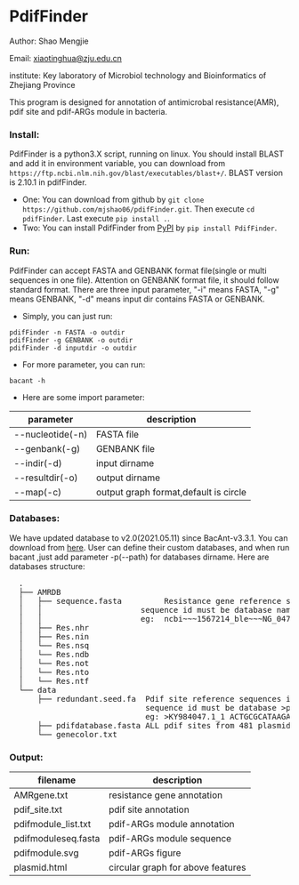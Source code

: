 # PdifFinder
Author:     Shao Mengjie

Email:      xiaotinghua@zju.edu.cn

institute:  Key laboratory of Microbiol technology and Bioinformatics of Zhejiang Province

This program is designed for annotation of antimicrobal resistance(AMR), pdif site and pdif-ARGs module in bacteria.

### Install:
PdifFinder is a python3.X script, running on linux. 
You should install BLAST and add it in environment variable, you can download from `https://ftp.ncbi.nlm.nih.gov/blast/executables/blast+/`. BLAST version is 2.10.1 in pdifFinder.

* One:
  You can download from github by `git clone https://github.com/mjshao06/pdifFinder.git`. Then execute `cd pdifFinder`. Last execute `pip install .`.
* Two:
  You can install PdifFinder from [PyPI](https://pypi.org/project/PdifFinder) by `pip install PdifFinder`.


### Run:
PdifFinder can accept FASTA and GENBANK format file(single or multi sequences in one file). Attention on GENBANK format file, it should follow standard format.
There are three input parameter, "-i" means FASTA, "-g" means GENBANK, "-d" means input dir contains FASTA or GENBANK.
* Simply, you can just run:
```
pdifFinder -n FASTA -o outdir
pdifFinder -g GENBANK -o outdir
pdifFinder -d inputdir -o outdir
```
* For more parameter, you can run:
```
bacant -h
```
* Here are some import parameter:

parameter  | description
---- | -----
--nucleotide(-n) | FASTA file
--genbank(-g) | GENBANK file
--indir(-d) | input dirname
--resultdir(-o) | output dirname
--map(-c) | output graph format,default is circle

### Databases:
We have updated database to v2.0(2021.05.11) since BacAnt-v3.3.1. You can download from [here](http://bacant.net/static/database/v2.0/bacant-db-v2.0.tar.gz).
User can define their custom databases, and when run bacant ,just add parameter -p(--path) for databases dirname.
Here are databases structure:

<pre>
  .
  ├── AMRDB
  │   ├── sequence.fasta         Resistance gene reference sequences in FASTA format
  │   │                     sequence id must be database name~~~gene~~~accession~~~description,
  │   │                     eg:  ncbi~~~1567214_ble~~~NG_047553.1~~~BLEOMYCIN BLMA family bleomycin binding protein
  │   ├── Res.nhr
  │   ├── Res.nin
  │   └── Res.nsq
  │   └── Res.ndb
  │   └── Res.not
  │   └── Res.nto
  │   └── Res.ntf
  └── data
      ├── redundant.seed.fa  Pdif site reference sequences in FASTA format
                             sequence id must be database >plasmid accession number in NCBI
                             eg: >KY984047.1_1 ACTGCGCATAAGAGATTTTATGTTAAAT
      ├── pdifdatabase.fasta ALL pdif sites from 481 plasmids
      └── genecolor.txt
</pre>      
### Output:

filename  | description
---- | -----
AMRgene.txt | resistance gene annotation
pdif_site.txt | pdif site annotation
pdifmodule_list.txt | pdif-ARGs module annotation
pdifmoduleseq.fasta | pdif-ARGs module sequence
pdifmodule.svg | pdif-ARGs figure
plasmid.html | circular graph for above features

